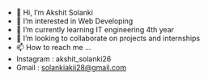 - 👋 Hi, I’m Akshit Solanki
- 👀 I’m interested in Web Developing
- 🌱 I’m currently learning IT engineering 4th year
- 💞️ I’m looking to collaborate on projects and internships
- 📫 How to reach me ...
- Instagram : akshit_solanki26
- Gmail : solankiakii28@gmail.com

<!---
Akshit028/Akshit028 is a ✨ special ✨ repository because its `README.md` (this file) appears on your GitHub profile.
You can click the Preview link to take a look at your changes.
--->
